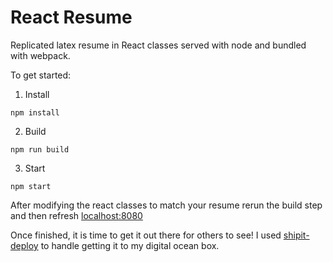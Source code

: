 # React Resume
Replicated latex resume in React classes served with node and bundled with webpack.

To get started:

1. Install
  ```
  npm install
  ```

2. Build
  ```
  npm run build
  ```

3. Start
  ```
  npm start
  ```

After modifying the react classes to match your resume rerun the build step and then refresh [localhost:8080](http://localhost:8080)

Once finished, it is time to get it out there for others to see! I used [shipit-deploy](https://github.com/shipitjs/shipit-deploy) to handle getting it to my digital ocean box.
